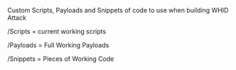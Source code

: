 Custom Scripts, Payloads and Snippets of code to use when building WHID Attack

/Scripts = current working scripts 

/Payloads = Full Working Payloads 

/Snippets = Pieces of Working Code
